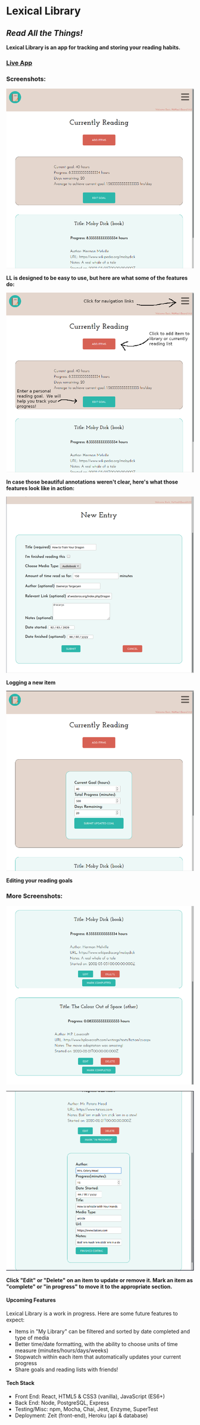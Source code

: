 # Lexical Library
## *Read All the Things!*

**Lexical Library is an app for tracking and storing your reading habits.**

### [Live App](https://lexical-library.bladeboles.now.sh/) 



### Screenshots:

![Currently Reading View](./src/assets/CurrentlyReadingScreenshot.png)

**LL is designed to be easy to use, but here are what some of the features do:**

![Annotated Currently Reading View](./src/assets/CurrentlyReadingHelp.png)


**In case those beautiful annotations weren't clear, here's what those features look like in action:**

![New Entry View](./src/assets/NewEntryScreenshot.png)

**Logging a new item**

![Editing Goals View](./src/assets/EditingGoalsScreenshot.png)

**Editing your reading goals**

### More Screenshots:

![Two Item View](./src/assets/TwoItemsScreenshot.png)

![Edit Item View](./src/assets/EditItemScreenshot.png)

**Click "Edit" or "Delete" on an item to update or remove it. Mark an item as "complete" or "in progress" to move it to the appropriate section.**

#### Upcoming Features

Lexical Library is a work in progress.  Here are some future features to expect:

* Items in "My Library" can be filtered and sorted by date completed and type of media
* Better time/date formatting, with the ability to choose units of time measure (minutes/hours/days/weeks)
* Stopwatch within each item that automatically updates your current progress
* Share goals and reading lists with friends!

#### Tech Stack
* Front End:  React, HTML5 & CSS3 (vanilla), JavaScript (ES6+)
* Back End: Node, PostgreSQL, Express
* Testing/Misc: npm, Mocha, Chai, Jest, Enzyme, SuperTest
* Deployment: Zeit (front-end), Heroku (api & database)
















